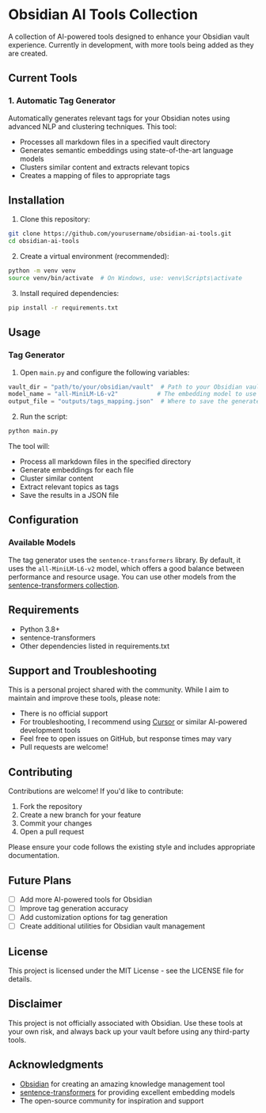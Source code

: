 # Obsidian AI Tools Collection

A collection of AI-powered tools designed to enhance your Obsidian vault experience. Currently in development, with more tools being added as they are created.

## Current Tools

### 1. Automatic Tag Generator
Automatically generates relevant tags for your Obsidian notes using advanced NLP and clustering techniques. This tool:
- Processes all markdown files in a specified vault directory
- Generates semantic embeddings using state-of-the-art language models
- Clusters similar content and extracts relevant topics
- Creates a mapping of files to appropriate tags

## Installation

1. Clone this repository:
```bash
git clone https://github.com/yourusername/obsidian-ai-tools.git
cd obsidian-ai-tools
```

2. Create a virtual environment (recommended):
```bash
python -m venv venv
source venv/bin/activate  # On Windows, use: venv\Scripts\activate
```

3. Install required dependencies:
```bash
pip install -r requirements.txt
```

## Usage

### Tag Generator

1. Open `main.py` and configure the following variables:
```python
vault_dir = "path/to/your/obsidian/vault"  # Path to your Obsidian vault or specific folder
model_name = "all-MiniLM-L6-v2"           # The embedding model to use
output_file = "outputs/tags_mapping.json"  # Where to save the generated tags
```

2. Run the script:
```bash
python main.py
```

The tool will:
- Process all markdown files in the specified directory
- Generate embeddings for each file
- Cluster similar content
- Extract relevant topics as tags
- Save the results in a JSON file

## Configuration

### Available Models
The tag generator uses the `sentence-transformers` library. By default, it uses the `all-MiniLM-L6-v2` model, which offers a good balance between performance and resource usage. You can use other models from the [sentence-transformers collection](https://www.sbert.net/docs/pretrained_models.html).

## Requirements
- Python 3.8+
- sentence-transformers
- Other dependencies listed in requirements.txt

## Support and Troubleshooting

This is a personal project shared with the community. While I aim to maintain and improve these tools, please note:

- There is no official support
- For troubleshooting, I recommend using [Cursor](https://cursor.sh/) or similar AI-powered development tools
- Feel free to open issues on GitHub, but response times may vary
- Pull requests are welcome!

## Contributing

Contributions are welcome! If you'd like to contribute:

1. Fork the repository
2. Create a new branch for your feature
3. Commit your changes
4. Open a pull request

Please ensure your code follows the existing style and includes appropriate documentation.

## Future Plans

- [ ] Add more AI-powered tools for Obsidian
- [ ] Improve tag generation accuracy
- [ ] Add customization options for tag generation
- [ ] Create additional utilities for Obsidian vault management

## License

This project is licensed under the MIT License - see the LICENSE file for details.

## Disclaimer

This project is not officially associated with Obsidian. Use these tools at your own risk, and always back up your vault before using any third-party tools.

## Acknowledgments

- [Obsidian](https://obsidian.md/) for creating an amazing knowledge management tool
- [sentence-transformers](https://www.sbert.net/) for providing excellent embedding models
- The open-source community for inspiration and support 